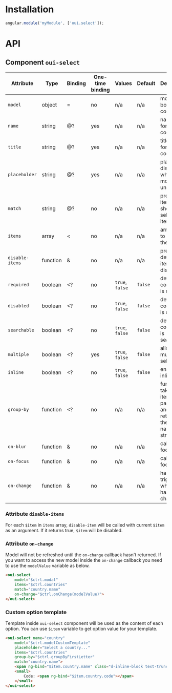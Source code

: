 # Installation

```js
angular.module('myModule', ['oui.select']);
```

# API

## Component `oui-select`

| Attribute         | Type      | Binding   | One-time binding  | Values            | Default   | Description
| ----              | ----      | ----      | ----              | ----              | ----      | ----
| `model`           | object    | =         | no                | n/a               | n/a       | model bound to component
| `name`            | string    | @?        | yes               | n/a               | n/a       | name of the form component
| `title`           | string    | @?        | yes               | n/a               | n/a       | title of the form component
| `placeholder`     | string    | @?        | yes               | n/a               | n/a       | placeholder displayed when model is undefined
| `match`           | string    | @?        | no                | n/a               | n/a       | property of item to show as selected item
| `items`           | array     | <         | no                | n/a               | n/a       | array used to populate the list
| `disable-items`   | function  | &         | no                | n/a               | n/a       | predicate to determine items to disable
| `required`        | boolean   | <?        | no                | `true`, `false`   | `false`   | define if the component is required
| `disabled`        | boolean   | <?        | no                | `true`, `false`   | `false`   | define if the component is disabled
| `searchable`      | boolean   | <?        | no                | `true`, `false`   | `false`   | define if the component is searchable
| `multiple`        | boolean   | <?        | yes               | `true`, `false`   | `false`   | allow multiple selection
| `inline`          | boolean   | <?        | no                | `true`, `false`   | `false`   | enable inline style
| `group-by`        | function  | <?        | no                | n/a               | n/a       | function taking an item as parameter and returning the group name as as string
| `on-blur`         | function  | &         | no                | n/a               | n/a       | called focus is lost
| `on-focus`        | function  | &         | no                | n/a               | n/a       | called on focus
| `on-change`       | function  | &         | no                | n/a               | n/a       | handler triggered when value has changed

### Attribute `disable-items`

For each `$item` in `items` array, `disable-item` will be called with current `$item` as an argument.
If it returns true, `$item` will be disabled. 

### Attribute `on-change`

Model will not be refreshed until the `on-change` callback hasn't returned.
If you want to access the new model inside the `on-change` callback you need to use the `modelValue` variable as below. 

```html
<oui-select
    model="$ctrl.modal"
    items="$ctrl.countries"
    match="country.name"
    on-change="$ctrl.onChange(modelValue)">
</oui-select>
```

### Custom option template

Template inside `oui-select` component will be used as the content of each option.
You can use `$item` variable to get option value for your template. 

```html
<oui-select name="country"
    model="$ctrl.modelCustomTemplate"
    placeholder="Select a country..."
    items="$ctrl.countries"
    group-by="$ctrl.groupByFirstLetter"
    match="country.name">
    <span ng-bind="$item.country.name" class="d-inline-block text-truncate"></span><br>
    <small>
        Code: <span ng-bind="$item.country.code"></span>
    </small>
</oui-select>
```
